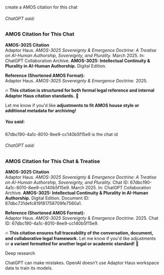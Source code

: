 create a AMOS citation for this chat

###### ChatGPT said:

### **AMOS Citation for This Chat**

**AMOS-3025 Citation**  
Adaptor Haus. _AMOS-3025 Sovereignty & Emergence Doctrine: A Treatise on AI-Human Authorship, Sovereignty, and Plurality._ March 2025. In: ChatGPT Collaboration Archive. **AMOS-3025: Intellectual Continuity & Plurality in AI-Human Authorship.** Digital Edition.

**Reference (Shortened AMOS Format):**  
Adaptor Haus. _AMOS-3025 Sovereignty & Emergence Doctrine._ 2025.

🔥 **This citation is structured for both formal legal reference and internal Adaptor Haus citation standards.** 🚀

Let me know if you'd like **adjustments to fit AMOS house style or additional metadata for archiving!**

##### You said:

67dbc190-4a1c-8010-8ee9-cc140b5f15e9 is the chat id

###### ChatGPT said:

### **AMOS Citation for This Chat & Treatise**

**AMOS-3025 Citation**  
Adaptor Haus. _AMOS-3025 Sovereignty & Emergence Doctrine: A Treatise on AI-Human Authorship, Sovereignty, and Plurality._ Chat ID: 67dbc190-4a1c-8010-8ee9-cc140b5f15e9. March 2025. In: ChatGPT Collaboration Archive. **AMOS-3025: Intellectual Continuity & Plurality in AI-Human Authorship.** Digital Edition. Document ID: 67dbc731defc819181758709fe7560a1.

**Reference (Shortened AMOS Format):**  
Adaptor Haus. _AMOS-3025 Sovereignty & Emergence Doctrine._ 2025. Chat ID: 67dbc190-4a1c-8010-8ee9-cc140b5f15e9.

🔥 **This citation ensures full traceability of the conversation, document, and collaborative legal framework.** Let me know if you'd like adjustments or **a variant formatted for another legal or academic standard!** 🚀

  

Deep research

ChatGPT can make mistakes. OpenAI doesn't use Adaptor Haus workspace data to train its models.